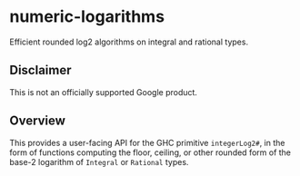 # numeric-logarithms

Efficient rounded log2 algorithms on integral and rational types.

## Disclaimer

This is not an officially supported Google product.

## Overview

This provides a user-facing API for the GHC primitive `integerLog2#`, in the
form of functions computing the floor, ceiling, or other rounded form of the
base-2 logarithm of `Integral` or `Rational` types.
